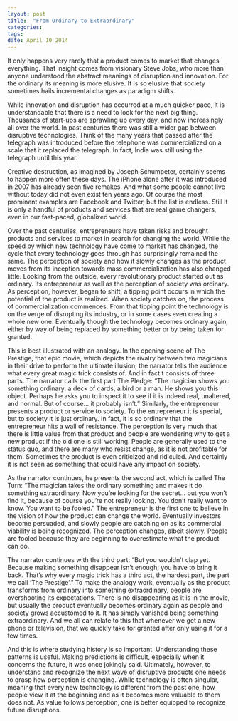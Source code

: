 ```yaml
---
layout: post
title:  "From Ordinary to Extraordinary"
categories: 
tags: 
date: April 10 2014
---
```


It only happens very rarely that a product comes to market that changes everything. That insight comes from visionary Steve Jobs, who more than anyone understood the abstract meanings of disruption and innovation. For the ordinary its meaning is more elusive. It is so elusive that society sometimes hails incremental changes as paradigm shifts.

While innovation and disruption has occurred at a much quicker pace, it is understandable that there is a need to look for the next big thing. Thousands of start-ups are sprawling up every day, and now increasingly all over the world. In past centuries there was still a wider gap between disruptive technologies. Think of the many years that passed after the telegraph was introduced before the telephone was commercialized on a scale that it replaced the telegraph. In fact, India was still using the telegraph until this year.

Creative destruction, as imagined by Joseph Schumpeter, certainly seems to happen more often these days. The iPhone alone after it was introduced in 2007 has already seen five remakes. And what some people cannot live without today did not even exist ten years ago. Of course the most prominent examples are Facebook and Twitter, but the list is endless. Still it is only a handful of products and services that are real game changers, even in our fast-paced, globalized world.

Over the past centuries, entrepreneurs have taken risks and brought products and services to market in search for changing the world. While the speed by which new technology have come to market has changed, the cycle that every technology goes through has surprisingly remained the same. The perception of society and how it slowly changes as the product moves from its inception towards mass commercialization has also changed little.
Looking from the outside, every revolutionary product started out as ordinary. Its entrepreneur as well as the perception of society was ordinary. As perception, however, began to shift, a tipping point occurs in which the potential of the product is realized. When society catches on, the process of commercialization commences. From that tipping point the technology is on the verge of disrupting its industry, or in some cases even creating a whole new one. Eventually though the technology becomes ordinary again, either by way of being replaced by something better or by being taken for granted.

This is best illustrated with an analogy. In the opening scene of The Prestige, that epic movie, which depicts the rivalry between two magicians in their drive to perform the ultimate illusion, the narrator tells the audience what every great magic trick consists of. And in fact t consists of three parts. The narrator calls the first part The Pledge: “The magician shows you something ordinary: a deck of cards, a bird or a man. He shows you this object. Perhaps he asks you to inspect it to see if it is indeed real, unaltered, and normal. But of course… it probably isn’t.” Similarly, the entrepreneur presents a product or service to society. To the entrepreneur it is special, but to society it is just ordinary. In fact, it is so ordinary that the entrepreneur hits a wall of resistance. The perception is very much that there is little value from that product and people are wondering why to get a new product if the old one is still working. People are generally used to the status quo, and there are many who resist change, as it is not profitable for them. Sometimes the product is even criticized and ridiculed. And certainly it is not seen as something that could have any impact on society.

As the narrator continues, he presents the second act, which is called The Turn: “The magician takes the ordinary something and makes it do something extraordinary. Now you’re looking for the secret… but you won’t find it, because of course you’re not really looking. You don’t really want to know. You want to be fooled.” The entrepreneur is the first one to believe in the vision of how the product can change the world. Eventually investors become persuaded, and slowly people are catching on as its commercial viability is being recognized. The perception changes, albeit slowly. People are fooled because they are beginning to overestimate what the product can do.

The narrator continues with the third part: “But you wouldn’t clap yet. Because making something disappear isn’t enough; you have to bring it back. That’s why every magic trick has a third act, the hardest part, the part we call ‘The Prestige’.” To make the analogy work, eventually as the product transforms from ordinary into something extraordinary, people are overshooting its expectations. There is no disappearing as it is in the movie, but usually the product eventually becomes ordinary again as people and society grows accustomed to it. It has simply vanished being something extraordinary. And we all can relate to this that whenever we get a new phone or television, that we quickly take for granted after only using it for a few times.

And this is where studying history is so important. Understanding these patterns is useful. Making predictions is difficult, especially when it concerns the future, it was once jokingly said. Ultimately, however, to understand and recognize the next wave of disruptive products one needs to grasp how perception is changing. While technology is often singular, meaning that every new technology is different from the past one, how people view it at the beginning and as it becomes more valuable to them does not. As value follows perception, one is better equipped to recognize future disruptions.
